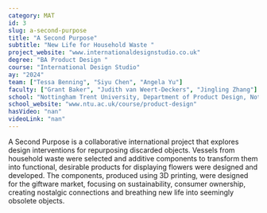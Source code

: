 ```yaml
---
category: MAT
id: 3
slug: a-second-purpose
title: "A Second Purpose"
subtitle: "New Life for Household Waste "
project_website: "www.internationaldesignstudio.co.uk"
degree: "BA Product Design "
course: "International Design Studio"
ay: "2024"
team: ["Tessa Benning", "Siyu Chen", "Angela Yu"]
faculty: ["Grant Baker", "Judith van Weert-Deckers", "Jingling Zhang"]
school: "Nottingham Trent University, Department of Product Design, Nottingham, United Kingdom"
school_website: "www.ntu.ac.uk/course/product-design"
hasVideo: "nan"
videoLink: "nan"
---
```


A Second Purpose is a collaborative international project that explores design interventions for repurposing discarded objects. Vessels from household waste were selected and additive components to transform them into functional, desirable products for displaying flowers were designed and developed. The components, produced using 3D printing, were designed for the giftware market, focusing on sustainability, consumer ownership, creating nostalgic connections and breathing new life into seemingly obsolete objects.
